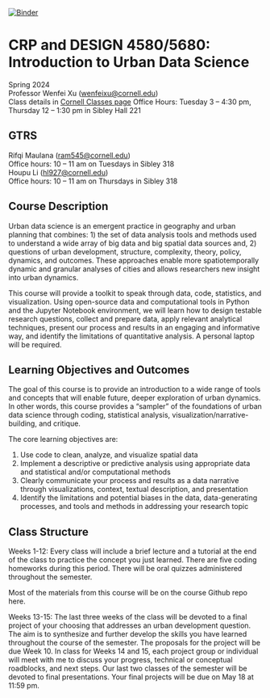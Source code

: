 [![Binder](https://mybinder.org/badge_logo.svg)](https://mybinder.org/v2/gh/iamwfx/4680_5680_intro_uds/HEAD)

# CRP and DESIGN 4580/5680: Introduction to Urban Data Science

Spring 2024\
Professor Wenfei Xu (wenfeixu@cornell.edu)\
Class details in [Cornell Classes page](https://classes.cornell.edu/)
Office Hours: Tuesday 3 – 4:30 pm, Thursday 12 – 1:30 pm in Sibley Hall 221

## GTRS

Rifqi Maulana (ram545@cornell.edu)\
Office hours: 10 – 11 am on Tuesdays in Sibley 318\
Houpu Li (hl927@cornell.edu)\
Office hours: 10 – 11 am on Thursdays in Sibley 318

## Course Description
Urban data science is an emergent practice in geography and urban planning that combines: 1) the set of data analysis tools and methods used to understand a wide array of big data and big spatial data sources and, 2) questions of urban development, structure, complexity, theory, policy, dynamics, and outcomes. These approaches enable more spatiotemporally dynamic and granular analyses of cities and allows researchers new insight into urban dynamics.

This course will provide a toolkit to speak through data, code, statistics, and visualization. Using open-source data and computational tools in Python and the Jupyter Notebook environment, we will learn how to design testable research questions, collect and prepare data, apply relevant analytical techniques, present our process and results in an engaging and informative way, and identify the limitations of quantitative analysis. A personal laptop will be required. 


## Learning Objectives and Outcomes
The goal of this course is to provide an introduction to a wide range of tools and concepts that will enable future, deeper exploration of urban dynamics. In other words, this course provides a “sampler” of the foundations of urban data science through coding, statistical analysis, visualization/narrative-building, and critique.

The core learning objectives are:

1. Use code to clean, analyze, and visualize spatial data
2. Implement a descriptive or predictive analysis using appropriate data and statistical and/or computational methods
3. Clearly communicate your process and results as a data narrative through visualizations, context, textual description, and presentation
4. Identify the limitations and potential biases in the data, data-generating processes, and tools and methods in addressing your research topic

## Class Structure
Weeks 1-12: Every class will include a brief lecture and a tutorial at the end of the class to practice the concept you just learned. There are five coding homeworks during this period. There will be oral quizzes administered throughout the semester. 

Most of the materials from this course will be on the course Github repo here. 

Weeks 13-15: The last three weeks of the class will be devoted to a final project of your choosing that addresses an urban development question. The aim is to synthesize and further develop the skills you have learned throughout the course of the semester. The proposals for the project will be due Week 10. In class for Weeks 14 and 15, each project group or individual will meet with me to discuss your progress, technical or conceptual roadblocks, and next steps. Our last two classes of the semester will be devoted to final presentations. Your final projects will be due on May 18 at 11:59 pm.

